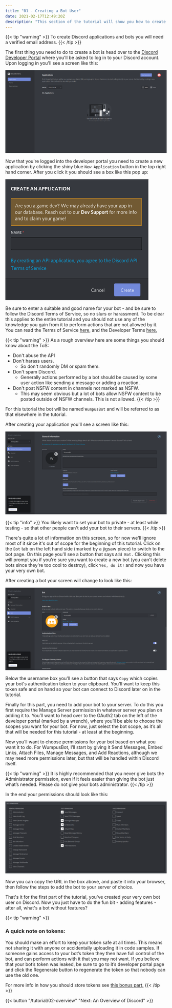 ```yaml
---
title: "01 - Creating a Bot User"
date: 2021-02-17T12:49:20Z
description: "This section of the tutorial will show you how to create a new bot and add it to your server."
---
```


{{< tip "warning" >}}
To create Discord applications and bots you will need a verified email address.
{{< /tip >}}

The first thing you need to do to create a bot is head over to the [Discord Developer Portal](https://discord.com/developers) where you'll be asked to log in to your Discord account. Upon logging in you'll see a screen like this:

![Discord Developer Portal](/images/dev_portal_1.png)

Now that you're logged into the developer portal you need to create a new application by clicking the shiny blue `New Application` button in the top right hand corner. After you click it you should see a box like this pop up:

![New Application](/images/dev_portal_2.png)

Be sure to enter a suitable and good name for your bot - and be sure to follow the Discord Terms of Service, so no slurs or harassment. To be clear this applies to the entire tutorial and you should not use any of the knowledge you gain from it to perform actions that are not allowed by it. You can read the Terms of Service [here,](https://dis.gd/terms) and the Developer Terms [here.](https://discord.com/developers/docs/legal)


{{< tip "warning" >}}
As a rough overview here are some things you should know about the ToS:

- Don't abuse the API
- Don't harass users.
  - So don't randomly DM or spam them.
- Don't spam Discord.
  - Generally actions performed by a bot should be caused by some user action like sending a message or adding a reaction.
- Don't post NSFW content in channels not marked as NSFW.
  - This may seem obvious but a lot of bots allow NSFW content to be posted outside of NSFW channels. This is not allowed.
{{< /tip >}}

For this tutorial the bot will be named `WumpusBot` and will be referred to as that elsewhere in the tutorial.

After creating your application you'll see a screen like this:

![General Information](/images/dev_portal_3.png)

{{< tip "info" >}}
You likely want to set your bot to private - at least while testing - so that other people can't add your bot to their servers.
{{< /tip >}}

There's quite a lot of information on this screen, so for now we'll ignore most of it since it's out of scope for the beginning of this tutorial. Click on the `Bot` tab on the left hand side (marked by a jigsaw piece) to switch to the bot page. On this page you'll see a button that says `Add Bot.` Clicking this will prompt you if you're sure you want to create a new bot (you can't delete bots since they're too cool to destroy), click `Yes, do it!` and now you have your very own bot.

After creating a bot your screen will change to look like this:

![Bot](/images/dev_portal_4.png)

Below the username box you'll see a button that says `Copy` which copies your bot's authentication token to your clipboard. You'll want to keep this token safe and on hand so your bot can connect to Discord later on in the tutorial.

Finally for this part, you need to add your bot to your server. To do this you first require the Manage Server permission in whatever server you plan on adding it to. You’ll want to head over to the OAuth2 tab on the left of the developer portal (marked by a wrench), where you’ll be able to choose the scopes you want for your bot. For now, just select the bot scope, as it’s all that will be needed for this tutorial - at least at the beginning.

Now you’ll want to choose permissions for your bot based on what you want it to do. For WumpusBot, I’ll start by giving it Send Messages, Embed Links, Attach Files, Manage Messages, and Add Reactions, although we may need more permissions later, but that will be handled within Discord itself. 

{{< tip "warning" >}}
It is highly recommended that you never give bots the Administrator permission, even if it feels easier than giving the bot just what’s needed. Please do not give your bots administrator.
{{< /tip >}}

In the end your permissions should look like this:

![Bot Permissions](/images/dev_portal_5.png)

Now you can copy the URL in the box above, and paste it into your browser, then follow the steps to add the bot to your server of choice.

That's it for the first part of the tutorial, you've created your very own bot user on Discord. Now you just have to do the fun bit - adding features - after all, what's a bot without features?

{{< tip "warning" >}}
### A quick note on tokens:

You should make an effort to keep your token safe at all times. This means not sharing it with anyone or accidentally uploading it in code samples. If someone gains access to your bot’s token they then have full control of the bot, and can perform actions with it that you may not want. If you believe that your bot’s token was leaked, be sure to go to it’s developer portal page and click the Regenerate button to regenerate the token so that nobody can use the old one.

For more info in how you should store tokens see [this bonus part.](/tips/tokens)
{{< /tip >}}

{{< button "/tutorial/02-overview" "Next: An Overview of Discord" >}}